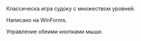 Классическа игра судоку с множеством уровней.

Написано на WinForms.

Управление обеими кнопками мыши.
